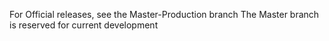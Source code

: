 For Official releases, see the Master-Production branch
The Master branch is reserved for current development